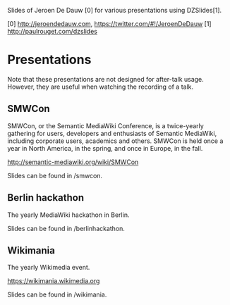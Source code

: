 Slides of Jeroen De Dauw [0] for various presentations using DZSlides[1].

[0] http://jeroendedauw.com, https://twitter.com/#!/JeroenDeDauw
[1] http://paulrouget.com/dzslides


Presentations
=============

Note that these presentations are not designed for after-talk usage.
However, they are useful when watching the recording of a talk.

SMWCon
----------------------------

SMWCon, or the Semantic MediaWiki Conference, is a twice-yearly gathering for users,
developers and enthusiasts of Semantic MediaWiki, including corporate users, academics
and others. SMWCon is held once a year in North America, in the spring, and once in
Europe, in the fall. 

http://semantic-mediawiki.org/wiki/SMWCon

Slides can be found in /smwcon.

Berlin hackathon
----------------------------

The yearly MediaWiki hackathon in Berlin.

Slides can be found in /berlinhackathon.

Wikimania
----------------------------

The yearly Wikimedia event.

https://wikimania.wikimedia.org

Slides can be found in /wikimania.